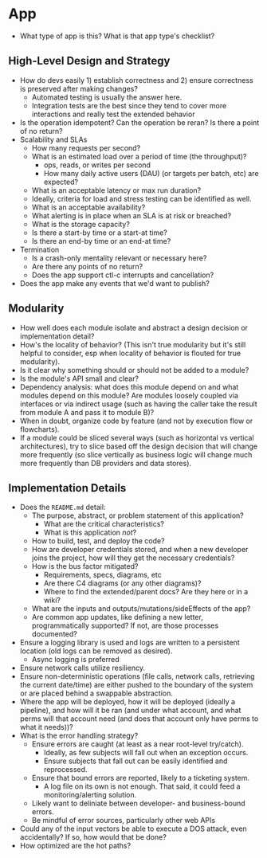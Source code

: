 # App

- What type of app is this? What is that app type's checklist?

## High-Level Design and Strategy

- How do devs easily 1) establish correctness and 2) ensure correctness is
preserved after making changes?
    - Automated testing is usually the answer here.
    - Integration tests are the best since they tend to cover more interactions
    and really test the extended behavior
- Is the operation idempotent? Can the operation be reran? Is there a point of
no return?
- Scalability and SLAs
    - How many requests per second?
    - What is an estimated load over a period of time (the throughput)?
        - ops, reads, or writes per second
        - How many daily active users (DAU) (or targets per batch, etc) are
        expected?
    - What is an acceptable latency or max run duration?
    - Ideally, criteria for load and stress testing can be identified as well.
    - What is an acceptable availability?
    - What alerting is in place when an SLA is at risk or breached?
    - What is the storage capacity?
    - Is there a start-by time or a start-at time?
    - Is there an end-by time or an end-at time?
- Termination
    - Is a crash-only mentality relevant or necessary here?
    - Are there any points of no return?
    - Does the app support ctl-c interrupts and cancellation?
- Does the app make any events that we'd want to publish?

## Modularity

- How well does each module isolate and abstract a design decision or
implementation detail?
- How's the locality of behavior? (This isn't true modularity but it's still
helpful to consider, esp when locality of behavior is flouted for true
modularity).
- Is it clear why something should or should not be added to a module?
- Is the module's API small and clear?
- Dependency analysis: what does this module depend on and what modules depend
on this module? Are modules loosely coupled via interfaces or via indirect usage
(such as having the caller take the result from module A and pass it to module
B)?
- When in doubt, organize code by feature (and not by execution flow or
flowcharts).
- If a module could be sliced several ways (such as horizontal vs vertical
architectures), try to slice based off the design decision that will change more
frequently (so slice vertically as business logic will change much more
frequently than DB providers and data stores).

## Implementation Details

- Does the `README.md` detail:
    - The purpose, abstract, or problem statement of this application?
        - What are the critical characteristics?
        - What is this application *not*?
    - How to build, test, and deploy the code?
    - How are developer credentials stored, and when a new developer joins the
    project, how will they get the necessary credentials?
    - How is the bus factor mitigated?
        - Requirements, specs, diagrams, etc
        - Are there C4 diagrams (or any other diagrams)?
        - Where to find the extended/parent docs? Are they here or in a wiki?
    - What are the inputs and outputs/mutations/sideEffects of the app?
    - Are common app updates, like defining a new letter, programmatically
    supported? If not, are those processes documented?
- Ensure a logging library is used and logs are written to a persistent location
(old logs can be removed as desired).
    - Async logging is preferred
- Ensure network calls utilize resiliency.
- Ensure non-deterministic operations (file calls, network calls, retrieving the
current date/time) are either pushed to the boundary of the system or are placed
behind a swappable abstraction.
- Where the app will be deployed, how it will be deployed (ideally a pipeline),
and how will it be ran (and under what account, and what perms will that account
need (and does that account only have perms to what it needs))?
- What is the error handling strategy?
    - Ensure errors are caught (at least as a near root-level try/catch).
        - Ideally, as few subjects will fall out when an exception occurs.
        - Ensure subjects that fall out can be easily identified and
        reprocessed.
    - Ensure that bound errors are reported, likely to a ticketing system.
        - A log file on its own is not enough. That said, it could feed a
        monitoring/alerting solution.
    - Likely want to deliniate between developer- and business-bound errors.
    - Be mindful of error sources, particularly other web APIs
- Could any of the input vectors be able to execute a DOS attack, even
accidentally? If so, how would that be done?
- How optimized are the hot paths?

